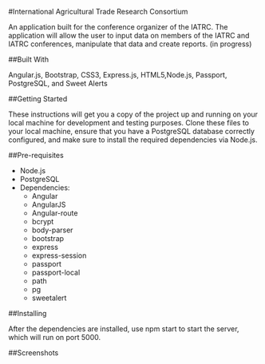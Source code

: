 #International Agricultural Trade Research Consortium

An application built for the conference organizer of the IATRC. The application will allow the user to input data on members of the IATRC and IATRC conferences, manipulate that data and create reports. (in progress)

##Built With

Angular.js, Bootstrap, CSS3, Express.js, HTML5,Node.js, Passport, PostgreSQL, and Sweet Alerts

##Getting Started

These instructions will get you a copy of the project up and running on your local machine for development and testing purposes. Clone these files to your local machine, ensure that you have a PostgreSQL database correctly configured, and make sure to install the required dependencies via Node.js.

##Pre-requisites

* Node.js
* PostgreSQL
* Dependencies:
    * Angular
    * AngularJS
    * Angular-route
    * bcrypt
    * body-parser
    * bootstrap
    * express
    * express-session
    * passport
    * passport-local
    * path
    * pg
    * sweetalert

 ##Installing

 After the dependencies are installed, use npm start to start the server, which will run on port 5000.

 ##Screenshots



 
